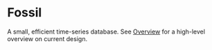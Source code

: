 # Fossil

A small, efficient time-series database. See [Overview](./docs/overview.md) for a high-level overview on current design.